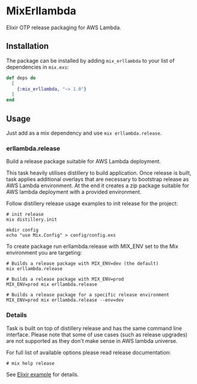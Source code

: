 # MixErllambda

Elixir OTP release packaging for AWS Lambda.

## Installation

The package can be installed by adding `mix_erllambda` to your list of
dependencies in `mix.exs`:

```elixir
def deps do
  [
    {:mix_erllambda, "~> 1.0"}
  ]
end
```

## Usage

Just add as a mix dependency and use `mix erllambda.release`.

### erllambda.release

Build a release package suitable for AWS Lambda deployment.

This task heavily utilises distillery to build application. Once release is
built, task applies additional overlays that are necessary to bootstrap
release as AWS Lambda environment. At the end it creates a zip package
suitable for AWS lambda deployment with a provided environment.

Follow distillery release usage examples to init release for the project:

    # init release
    mix distillery.init

    mkdir config
    echo "use Mix.Config" > config/config.exs

To create package run erllambda.release with MIX_ENV set to the Mix
environment you are targeting:

    # Builds a release package with MIX_ENV=dev (the default)
    mix erllambda.release

    # Builds a release package with MIX_ENV=prod
    MIX_ENV=prod mix erllambda.release

    # Builds a release package for a specific release environment
    MIX_ENV=prod mix erllambda.release --env=dev

### Details

Task is built on top of distillery release and has the same command line
interface. Please note that some of use cases (such as release upgrades) are
not supported as they don't make sense in AWS lambda universe.

For full list of available options please read release documentation:

    # mix help release

See [Elixir example](https://github.com/alertlogic/erllambda_elixir_example) for details.
